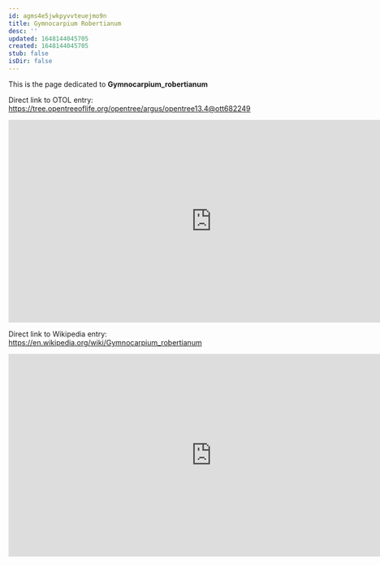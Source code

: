 ```yaml
---
id: agms4e5jwkpyvvteuejmo9n
title: Gymnocarpium Robertianum
desc: ''
updated: 1648144045705
created: 1648144045705
stub: false
isDir: false
---
```

This is the page dedicated to **Gymnocarpium_robertianum**


Direct link to OTOL entry: https://tree.opentreeoflife.org/opentree/argus/opentree13.4@ott682249



<html>
    <body>
    <iframe src="https://tree.opentreeoflife.org/opentree/argus/opentree13.4@ott682249"
    width="800" height="400" frameborder="0" allowfullscreen> </iframe>
    </body>
</html>
    


Direct link to Wikipedia entry: https://en.wikipedia.org/wiki/Gymnocarpium_robertianum



<html>
    <body>
    <iframe src="https://en.wikipedia.org/wiki/Gymnocarpium_robertianum"
    width="800" height="400" frameborder="0" allowfullscreen> </iframe>
    </body>
</html>
    
